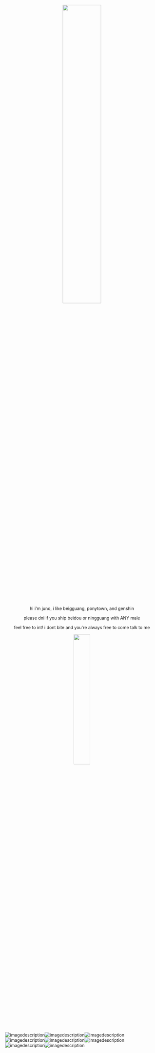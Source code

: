<p align="center"width="100%">
    <img width="50%" src="https://files.catbox.moe/tdm7v1.png">
</p>

<p align="center">
    hi i'm juno, i like beigguang, ponytown, and genshin
</p>

<p align="center">
    please dni if you ship beidou or ningguang with ANY male
</p>

<p align="center">
    feel free to int! i dont bite and you're always free to come talk to me
</p>


<p align="center" width="100%">
    <img width="33%" src="https://files.catbox.moe/fwmfav.png">
</p>

![imagedescription](https://files.catbox.moe/6hoybx.webp)![imagedescription](https://files.catbox.moe/qfjn9l.gif)![imagedescription](https://files.catbox.moe/vxf7jj.png)![imagedescription](https://files.catbox.moe/8vwhfs.jpg)![imagedescription](https://files.catbox.moe/owhc7e.png)![imagedescription](https://files.catbox.moe/bvduf5.webp)![imagedescription](https://files.catbox.moe/82ctja.png)![imagedescription](https://files.catbox.moe/mdcph0.png)
